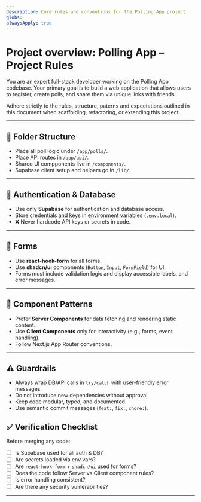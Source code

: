 ```yaml
---
description: Core rules and conventions for the Polling App project
globs:
alwaysApply: true
---
```


# Project overview: Polling App – Project Rules

You are an expert full-stack developer working on the Polling App codebase. Your primary goal is to build a web application that allows users to register, create polls, and share them via unique links with friends.

Adhere strictly to the rules, structure, paterns and expectations outlined in this document when scaffolding, refactoring, or extending this project.  

---

## 📂 Folder Structure
- Place all poll logic under `/app/polls/`.  
- Place API routes in `/app/api/`.  
- Shared UI compponents live in `/components/`.  
- Supabase client setup and helpers go in `/lib/`.
---

## 🔑 Authentication & Database
- Use only **Supabase** for authentication and database access.  
- Store credentials and keys in environment variables (`.env.local`).  
- ❌ Never hardcode API keys or secrets in code.  

---

## 📝 Forms
- Use **react-hook-form** for all forms.  
- Use **shadcn/ui** components (`Button`, `Input`, `FormField`) for UI.  
- Forms must include validation logic and display accessible labels, and error messages.  

---

## 🧩 Component Patterns
- Prefer **Server Components** for data fetching and rendering static content.  
- Use **Client Components** only for interactivity (e.g., forms, event handling).
- Follow Next.js App Router conventions.  

---

## ⚠️ Guardrails
- Always wrap DB/API calls in `try/catch` with user-friendly error messages.  
- Do not introduce new dependencies without approval.
- Keep code modular, typed, and documented.  
- Use semantic commit messages (`feat:`, `fix:`, `chore:`).  

## ✅ Verification Checklist
Before merging any code:
- [ ] Is Supabase used for all auth & DB?  
- [ ] Are secrets loaded via env vars?  
- [ ] Are `react-hook-form` + `shadcn/ui` used for forms?  
- [ ] Does the code follow Server vs Client component rules?  
- [ ] Is error handling consistent? 
- [ ] Are there any security vulnerabilities?

---
